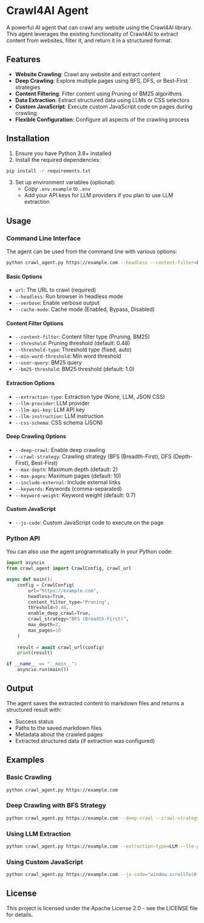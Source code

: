 # Crawl4AI Agent

A powerful AI agent that can crawl any website using the Crawl4AI library. This agent leverages the existing functionality of Crawl4AI to extract content from websites, filter it, and return it in a structured format.

## Features

- **Website Crawling**: Crawl any website and extract content
- **Deep Crawling**: Explore multiple pages using BFS, DFS, or Best-First strategies
- **Content Filtering**: Filter content using Pruning or BM25 algorithms
- **Data Extraction**: Extract structured data using LLMs or CSS selectors
- **Custom JavaScript**: Execute custom JavaScript code on pages during crawling
- **Flexible Configuration**: Configure all aspects of the crawling process

## Installation

1. Ensure you have Python 3.8+ installed
2. Install the required dependencies:

```bash
pip install -r requirements.txt
```

3. Set up environment variables (optional):
   - Copy `.env.example` to `.env`
   - Add your API keys for LLM providers if you plan to use LLM extraction

## Usage

### Command Line Interface

The agent can be used from the command line with various options:

```bash
python crawl_agent.py https://example.com --headless --content-filter=Pruning
```

#### Basic Options

- `url`: The URL to crawl (required)
- `--headless`: Run browser in headless mode
- `--verbose`: Enable verbose output
- `--cache-mode`: Cache mode (Enabled, Bypass, Disabled)

#### Content Filter Options

- `--content-filter`: Content filter type (Pruning, BM25)
- `--threshold`: Pruning threshold (default: 0.48)
- `--threshold-type`: Threshold type (fixed, auto)
- `--min-word-threshold`: Min word threshold
- `--user-query`: BM25 query
- `--bm25-threshold`: BM25 threshold (default: 1.0)

#### Extraction Options

- `--extraction-type`: Extraction type (None, LLM, JSON CSS)
- `--llm-provider`: LLM provider
- `--llm-api-key`: LLM API key
- `--llm-instruction`: LLM instruction
- `--css-schema`: CSS schema (JSON)

#### Deep Crawling Options

- `--deep-crawl`: Enable deep crawling
- `--crawl-strategy`: Crawling strategy (BFS (Breadth-First), DFS (Depth-First), Best-First)
- `--max-depth`: Maximum depth (default: 2)
- `--max-pages`: Maximum pages (default: 10)
- `--include-external`: Include external links
- `--keywords`: Keywords (comma-separated)
- `--keyword-weight`: Keyword weight (default: 0.7)

#### Custom JavaScript

- `--js-code`: Custom JavaScript code to execute on the page

### Python API

You can also use the agent programmatically in your Python code:

```python
import asyncio
from crawl_agent import CrawlConfig, crawl_url

async def main():
    config = CrawlConfig(
        url="https://example.com",
        headless=True,
        content_filter_type="Pruning",
        threshold=0.48,
        enable_deep_crawl=True,
        crawl_strategy="BFS (Breadth-First)",
        max_depth=2,
        max_pages=10
    )
    
    result = await crawl_url(config)
    print(result)

if __name__ == "__main__":
    asyncio.run(main())
```

## Output

The agent saves the extracted content to markdown files and returns a structured result with:

- Success status
- Paths to the saved markdown files
- Metadata about the crawled pages
- Extracted structured data (if extraction was configured)

## Examples

### Basic Crawling

```bash
python crawl_agent.py https://example.com
```

### Deep Crawling with BFS Strategy

```bash
python crawl_agent.py https://example.com --deep-crawl --crawl-strategy="BFS (Breadth-First)" --max-depth=3 --max-pages=20
```

### Using LLM Extraction

```bash
python crawl_agent.py https://example.com --extraction-type=LLM --llm-provider="openai/gpt-4o" --llm-instruction="Extract the main article content and key points"
```

### Using Custom JavaScript

```bash
python crawl_agent.py https://example.com --js-code="window.scrollTo(0, document.body.scrollHeight); await new Promise(r => setTimeout(r, 2000));"
```

## License

This project is licensed under the Apache License 2.0 - see the LICENSE file for details.
